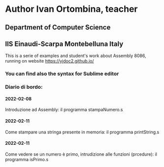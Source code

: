 # Author Ivan Ortombina, teacher
## Department of Computer Science
## IIS Einaudi-Scarpa Montebelluna Italy

This is a serie of examples and student's work about Assembly 8086, running on website https://yjdoc2.github.io/

### You can find also the syntax for Sublime editor

### Diario di bordo:

#### 2022-02-08
Introduzione ad Assembly: il programma stampaNumero.s

#### 2022-02-11
Come stampare una stringa presente in memoria: il programma printString.s

#### 2022-02-11
Come vedere se un numero è primo, intrudizione alle funzioni (prcedure): il programma isPrimo.s